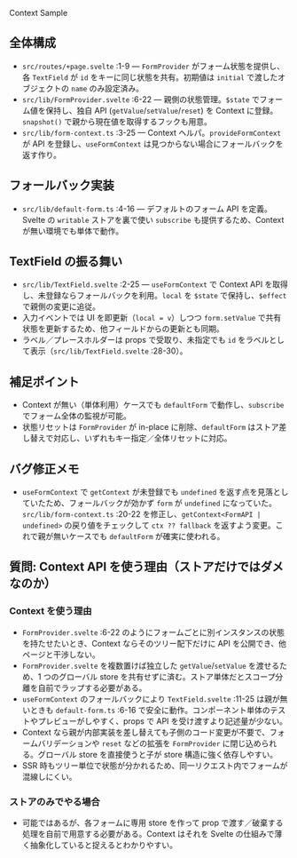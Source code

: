  Context Sample

## 全体構成
- `src/routes/+page.svelte` :1-9 — `FormProvider` がフォーム状態を提供し、各 `TextField` が `id` をキーに同じ状態を共有。初期値は `initial` で渡したオブジェクトの `name` のみ設定済み。
- `src/lib/FormProvider.svelte` :6-22 — 親側の状態管理。`$state` でフォーム値を保持し、独自 API (`getValue`/`setValue`/`reset`) を Context に登録。`snapshot()` で親から現在値を取得するフックも用意。
- `src/lib/form-context.ts` :3-25 — Context ヘルパ。`provideFormContext` が API を登録し、`useFormContext` は見つからない場合にフォールバックを返す作り。

## フォールバック実装
- `src/lib/default-form.ts` :4-16 — デフォルトのフォーム API を定義。Svelte の `writable` ストアを裏で使い `subscribe` も提供するため、Context が無い環境でも単体で動作。

## TextField の振る舞い
- `src/lib/TextField.svelte` :2-25 — `useFormContext` で Context API を取得し、未登録ならフォールバックを利用。`local` を `$state` で保持し、`$effect` で親側の変更に追従。
- 入力イベントでは UI を即更新（`local = v`）しつつ `form.setValue` で共有状態を更新するため、他フィールドからの更新とも同期。
- ラベル／プレースホルダーは props で受取り、未指定でも `id` をラベルとして表示（`src/lib/TextField.svelte` :28-30）。

## 補足ポイント
- Context が無い（単体利用）ケースでも `defaultForm` で動作し、`subscribe` でフォーム全体の監視が可能。
- 状態リセットは `FormProvider` が in-place に削除、`defaultForm` はストア差し替えで対応し、いずれもキー指定／全体リセットに対応。

## バグ修正メモ
- `useFormContext` で `getContext` が未登録でも `undefined` を返す点を見落としていたため、フォールバックが効かず `form` が `undefined` になっていた。`src/lib/form-context.ts` :20-22 を修正し、`getContext<FormAPI | undefined>` の戻り値をチェックして `ctx ?? fallback` を返すよう変更。これで親が無いケースでも `defaultForm` が確実に使われる。

## 質問: Context API を使う理由（ストアだけではダメなのか）

### Context を使う理由
- `FormProvider.svelte` :6-22 のようにフォームごとに別インスタンスの状態を持たせたいとき、Context ならそのツリー配下だけに API を公開でき、他ページと干渉しない。
- `FormProvider.svelte` を複数置けば独立した `getValue`/`setValue` を渡せるため、1 つのグローバル store を共有せずに済む。ストア単体だとスコープ分離を自前でラップする必要がある。
- `useFormContext` のフォールバックにより `TextField.svelte` :11-25 は親が無いときも `default-form.ts` :6-16 で安全に動作。コンポーネント単体のテストやプレビューがしやすく、props で API を受け渡すより記述量が少ない。
- Context なら親が内部実装を差し替えても子側のコード変更が不要で、フォームバリデーションや `reset` などの拡張を `FormProvider` に閉じ込められる。グローバル store を直接使うと子が store 構造に強く依存しやすい。
- SSR 時もツリー単位で状態が分かれるため、同一リクエスト内でフォームが混線しにくい。

### ストアのみでやる場合
- 可能ではあるが、各フォームに専用 store を作って prop で渡す／破棄する処理を自前で用意する必要がある。Context はそれを Svelte の仕組みで薄く抽象化していると捉えるとわかりやすい。
